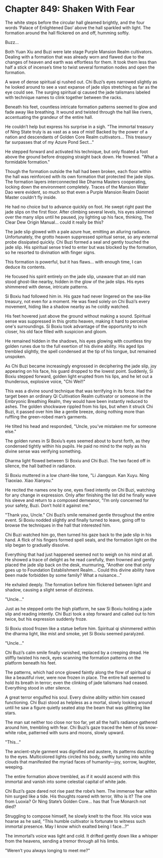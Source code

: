 # Chapter 849: Shaken With Fear

The white steps before the circular hall gleamed brightly, and the four words ‘Palace of Enlightened Dao’ above the hall sparkled with light. The formation around the hall flickered on and off, humming softly.

Buzz...

Both Yuan Xiu and Buzi were late stage Purple Mansion Realm cultivators. Dealing with a formation that was already worn and flawed due to the changes of heaven and earth was effortless for them. It took them less than half a stick of incense’s time to twist several formation nodes and open the formation.

A wave of dense spiritual qi rushed out. Chi Buzi’s eyes narrowed slightly as he looked around to see a vast expanse of jade slips stretching as far as the eye could see. The surging spiritual qi caused the jade talismans labeled with technique names to clink together between the racks.

Beneath his feet, countless intricate formation patterns seemed to glow and fade away like breathing. It wound and twisted through the hall like rivers, accentuating the grandeur of the entire hall.

He couldn’t help but express his surprise in a sigh. "The immortal treasury of Ning State truly is as vast as a sea of mist! Backed by the power of a nation and descendants of Golden Core Realm cultivators... This treasury far surpasses that of my Azure Pond Sect..."

He stepped forward and activated his technique, but only floated a foot above the ground before dropping straight back down. He frowned. "What a formidable formation."

Though the formation outside the hall had been broken, each floor within the hall was reinforced with its own formation that protected the jade slips. The formation layers interconnected like Dharma Masters cooperating, locking down the environment completely. Traces of the Mansion Water Dao were evident, so much so that even a Purple Mansion Realm Daoist Master couldn’t fly inside.

He had no choice but to advance quickly on foot. He swept right past the jade slips on the first floor. After climbing several levels, his eyes skimmed over the many slips until he paused, joy lighting up his face, thinking, The Clear Dew Origin Manual... could it really be this?

The jade slip glowed with a pale azure hue, emitting an alluring radiance. Unfortunately, the grotto heaven suppressed spiritual sense, so any external probe dissipated quickly. Chi Buzi formed a seal and gently touched the jade slip. His spiritual sense tried to enter but was blocked by the formation, so he resorted to divination with finger signs.

This formation is powerful, but it has flaws... with enough time, I can deduce its contents.

He focused his spirit entirely on the jade slip, unaware that an old man stood ghost-like nearby, hidden in the glow of the jade slips. His eyes shimmered with dense, intricate patterns.

Si Boxiu had followed him in. His gaze had never lingered on the sea-like treasury, not even for a moment. He was fixed solely on Chi Buzi’s every movement, hiding like a shadow nearby as he coldly watched.

His feet hovered just above the ground without making a sound. Spiritual sense was suppressed in this grotto heaven, making it hard to perceive one's surroundings. Si Boxiu took advantage of the opportunity to inch closer, his old face filled with suspicion and gloom.

He remained hidden in the shadows, his eyes glowing with countless tiny golden runes due to the full exertion of his divine ability. His aged lips trembled slightly, the spell condensed at the tip of his tongue, but remained unspoken.

As Chi Buzi became increasingly engrossed in deciphering the jade slip, joy appearing on his face, his guard dropped to the lowest point. Suddenly, Si Boxiu stepped forward, golden light erupted from his lips, and he let out a thunderous, explosive voice, "Chi Wei!!"

This was a divine sound technique that was terrifying in its force. Had the target been an ordinary Qi Cultivation Realm cultivator or someone in the Embryonic Breathing Realm, they would have been instantly reduced to ashes. The golden shockwave rippled from his lips, but when it struck Chi Buzi, it passed over him like a gentle breeze, doing nothing more than ruffling the green-robed man’s garments.

He tilted his head and responded, "Uncle, you’ve mistaken me for someone else."

The golden runes in Si Boxiu’s eyes seemed about to burst forth, as they condensed tightly within his pupils. He paid no mind to the reply as his divine sense was verifying something.

Dharma light flowed between Si Boxiu and Chi Buzi. The two faced off in silence, the hall bathed in radiance.

Si Boxiu muttered in a low chant-like tone, "Li Jiangqun. Kan Xuyu. Ning Tiaoxiao. Xiao Xianyou."

He recited the names one by one, eyes fixed intently on Chi Buzi, watching for any change in expression. Only after finishing the list did he finally wave his sleeve and return to a composed demeanor, "I’m only concerned for your safety, Buzi. Don’t hold it against me."

"Thank you, Uncle." Chi Buzi’s smile remained gentle throughout the entire event. Si Boxiu nodded slightly and finally turned to leave, going off to browse the techniques in the hall that interested him.

Chi Buzi watched him go, then turned his gaze back to the jade slip in his hand. A flick of his fingers formed spell seals, and the formation light on the slip began to gradually dissolve.

Everything that had just happened seemed not to weigh on his mind at all. He showed a trace of delight as he read carefully, then frowned and gently placed the jade slip back on the desk, murmuring, "Another one that only goes up to Foundation Establishment Realm... Could this divine ability have been made forbidden by some family? What a nuisance..."

He exhaled deeply. The formation before him flickered between light and shadow, causing a slight sense of dizziness.

"Uncle..."

Just as he stepped onto the high platform, he saw Si Boxiu holding a jade slip and reading intently. Chi Buzi took a step forward and called out to him twice, but his expression suddenly froze.

Si Boxiu stood frozen like a statue before him. Spiritual qi shimmered within the dharma light, like mist and smoke, yet Si Boxiu seemed paralyzed.

"Uncle..."

Chi Buzi’s calm smile finally vanished, replaced by a creeping dread. He stiffly twisted his neck, eyes scanning the formation patterns on the platform beneath his feet.

The patterns, which had once glowed faintly along the flow of spiritual qi like a beautiful river, were now frozen in place. The entire hall seemed to hold its breath in terror; even the clinking of jade talismans had ceased. Everything stood in utter silence.

A great terror engulfed his soul. Every divine ability within him ceased functioning. Chi Buzi stood as helpless as a mortal, slowly looking around until he saw a figure quietly seated atop the beam that was glittering like stars.

The man sat neither too close nor too far, yet all the hall’s radiance gathered around him, trembling with fear. Chi Buzi’s gaze traced the hem of his snow-white robe, patterned with suns and moons, slowly upward.

"This..."

The ancient-style garment was dignified and austere, its patterns dazzling to the eyes. Multicolored lights circled his body, swiftly turning into white clouds that manifested the myriad faces of humanity—joy, sorrow, laughter, weeping.

The entire formation above trembled, as if it would ascend with this immortal and vanish into some celestial capital of white jade.

Chi Buzi’s gaze dared not rise past the robe’s hem. The immense fear within him surged like a tide. His thoughts roared with terror, Who is it? The one from Luoxia? Or Ning State’s Golden Core... has that True Monarch not died?

Struggling to compose himself, he slowly knelt to the floor. His voice was hoarse as he said, "This humble cultivator is fortunate to witness such immortal presence. May I know which exalted being I face...?"

The immortal’s voice was light and cold. It drifted gently down like a whisper from the heavens, sending a tremor through all his limbs.

"Weren’t you always longing to meet me?"
